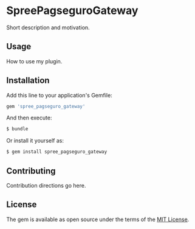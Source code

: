 # SpreePagseguroGateway
Short description and motivation.

## Usage
How to use my plugin.

## Installation
Add this line to your application's Gemfile:

```ruby
gem 'spree_pagseguro_gateway'
```

And then execute:
```bash
$ bundle
```

Or install it yourself as:
```bash
$ gem install spree_pagseguro_gateway
```

## Contributing
Contribution directions go here.

## License
The gem is available as open source under the terms of the [MIT License](http://opensource.org/licenses/MIT).
